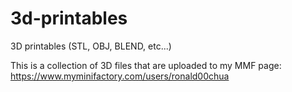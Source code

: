 # 3d-printables
3D printables (STL, OBJ, BLEND, etc...)

This is a collection of 3D files that are uploaded to my MMF page: 
https://www.myminifactory.com/users/ronald00chua
